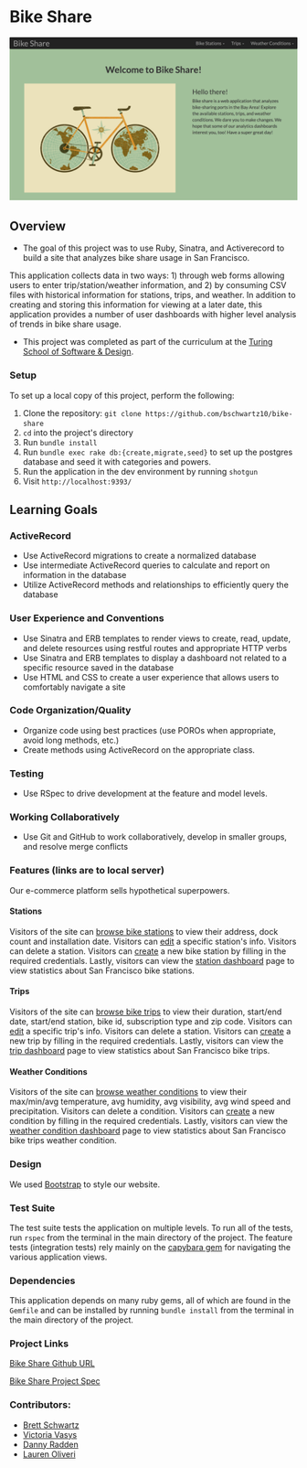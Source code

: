 # Bike Share

![Alt text](./app/public/assets/welcome.png?raw=true "Entrance")

## Overview

* The goal of this project was to use Ruby, Sinatra, and Activerecord to build a site that analyzes bike share usage in San Francisco.

This application collects data in two ways: 1) through web forms allowing users to enter trip/station/weather information, and 2) by consuming CSV files with historical information for stations, trips, and weather. In addition to creating and storing this information for viewing at a later date, this application provides a number of user dashboards with higher level analysis of trends in bike share usage.

* This project was completed as part of the curriculum at the [Turing School of Software & Design](http://turing.io).

### Setup

To set up a local copy of this project, perform the following:

  1. Clone the repository: `git clone https://github.com/bschwartz10/bike-share`
  2. `cd` into the project's directory
  3. Run `bundle install`
  4. Run `bundle exec rake db:{create,migrate,seed}` to set up the postgres database and seed it with categories and powers.
  5. Run the application in the dev environment by running `shotgun`
  6. Visit `http://localhost:9393/`

## Learning Goals

### ActiveRecord

* Use ActiveRecord migrations to create a normalized database
* Use intermediate ActiveRecord queries to calculate and report on information in the database
* Utilize ActiveRecord methods and relationships to efficiently query the database

### User Experience and Conventions

* Use Sinatra and ERB templates to render views to create, read, update, and delete resources using restful routes and appropriate HTTP verbs
* Use Sinatra and ERB templates to display a dashboard not related to a specific resource saved in the database
* Use HTML and CSS to create a user experience that allows users to comfortably navigate a site

### Code Organization/Quality

* Organize code using best practices (use POROs when appropriate, avoid long methods, etc.)
* Create methods using ActiveRecord on the appropriate class.

### Testing

* Use RSpec to drive development at the feature and model levels.

### Working Collaboratively

* Use Git and GitHub to work collaboratively, develop in smaller groups, and resolve merge conflicts

### Features (links are to local server)
Our e-commerce platform sells hypothetical superpowers.

#### Stations
Visitors of the site can [browse bike stations](http://127.0.0.1:9393/stations) to view their address, dock count and installation date. Visitors can [edit](http://127.0.0.1:9393/stations/51/edit) a specific station's info. Visitors can delete a station. Visitors can [create](http://127.0.0.1:9393/stations/new) a new bike station by filling in the required credentials. Lastly, visitors can view the [station dashboard](http://127.0.0.1:9393/station-dashboard) page to view statistics about San Francisco bike stations.

#### Trips
Visitors of the site can [browse bike trips](http://127.0.0.1:9393/trips) to view their duration, start/end date, start/end station, bike id, subscription type and zip code. Visitors can [edit](http://127.0.0.1:9393/trips/3318/edit) a specific trip's info. Visitors can delete a station. Visitors can [create](http://127.0.0.1:9393/trips/new) a new trip by filling in the required credentials. Lastly, visitors can view the [trip dashboard](http://127.0.0.1:9393/trip-dashboard) page to view statistics about San Francisco bike trips.

#### Weather Conditions
Visitors of the site can [browse weather conditions](http://127.0.0.1:9393/conditions) to view their max/min/avg temperature, avg humidity, avg visibility, avg wind speed and precipitation. Visitors can delete a condition. Visitors can [create](http://127.0.0.1:9393/conditions/new) a new condition by filling in the required credentials. Lastly, visitors can view the [weather condition dashboard](http://127.0.0.1:9393/weather-dashboard) page to view statistics about San Francisco bike trips weather condition.

### Design
We used [Bootstrap](http://getbootstrap.com/) to style our website.

### Test Suite

The test suite tests the application on multiple levels. To run all of the tests, run `rspec` from the terminal in the main directory of the project. The feature tests (integration tests) rely mainly on the [capybara gem](https://github.com/jnicklas/capybara) for navigating the various application views.

### Dependencies

This application depends on many ruby gems, all of which are found in the `Gemfile` and can be installed by running `bundle install` from the terminal in the main directory of the project.

### Project Links
[Bike Share Github URL](https://github.com/bschwartz10/bike-share)

[Bike Share Project Spec](https://github.com/turingschool/bike-share)

### Contributors:
* [Brett Schwartz](https://github.com/bschwartz10/little_shop_of_orders)
* [Victoria Vasys](https://github.com/VictoriaVasys)
* [Danny Radden](https://github.com/dannyradden)
* [Lauren Oliveri](https://github.com/lao9)

